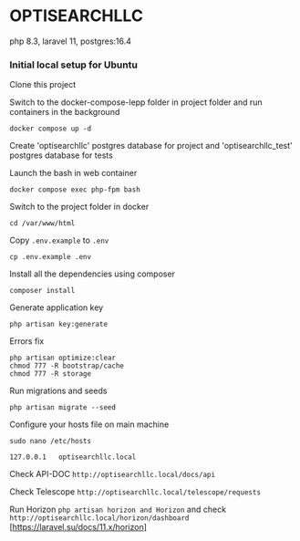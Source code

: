 # OPTISEARCHLLC

php 8.3, laravel 11, postgres:16.4

### Initial local setup for Ubuntu

Clone this project

Switch to the docker-compose-lepp folder in project folder and run containers in the background

    docker compose up -d

Create 'optisearchllc' postgres database for project and 'optisearchllc_test' postgres database for tests

Launch the bash in web container

    docker compose exec php-fpm bash

Switch to the project folder in docker

    cd /var/www/html

Copy `.env.example` to `.env`

    cp .env.example .env

Install all the dependencies using composer

    composer install

Generate application key

    php artisan key:generate

Errors fix

    php artisan optimize:clear
    chmod 777 -R bootstrap/cache
    chmod 777 -R storage

Run migrations and seeds

    php artisan migrate --seed

Configure your hosts file on main machine

    sudo nano /etc/hosts

    127.0.0.1   optisearchllc.local

Check API-DOC `http://optisearchllc.local/docs/api`

Check Telescope `http://optisearchllc.local/telescope/requests`

Run Horizon `php artisan horizon and Horizon` and check `http://optisearchllc.local/horizon/dashboard` [https://laravel.su/docs/11.x/horizon]
